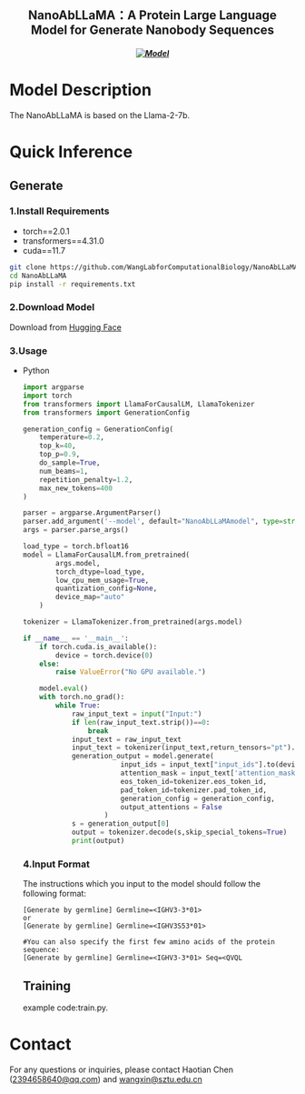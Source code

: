 <h2 align="center"> NanoAbLLaMA：A Protein Large Language Model for Generate Nanobody Sequences</h2>
<h5 align="center">
  
[![Model](https://img.shields.io/badge/🤗-Model_Download-blue.svg)](https://huggingface.co/Lab608/NanoAbLLaMA)

</h5>

# Model Description
The NanoAbLLaMA is based on the Llama-2-7b.
# Quick Inference
  ## Generate
  ### 1.Install Requirements
  * torch==2.0.1
  * transformers==4.31.0
  * cuda==11.7
  ```bash
  git clone https://github.com/WangLabforComputationalBiology/NanoAbLLaMA.git
  cd NanoAbLLaMA
  pip install -r requirements.txt
  ```
  ### 2.Download Model
  Download from [Hugging Face](https://huggingface.co/Lab608/NanoAbLLaMA)
  ### 3.Usage
  * Python
    ```python
    import argparse
    import torch
    from transformers import LlamaForCausalLM, LlamaTokenizer
    from transformers import GenerationConfig
    
    generation_config = GenerationConfig(
        temperature=0.2,
        top_k=40,
        top_p=0.9,
        do_sample=True,
        num_beams=1,
        repetition_penalty=1.2,
        max_new_tokens=400
    )
    
    parser = argparse.ArgumentParser()
    parser.add_argument('--model', default="NanoAbLLaMAmodel", type=str, help="The local path of the model.")
    args = parser.parse_args()
    
    load_type = torch.bfloat16
    model = LlamaForCausalLM.from_pretrained(
            args.model,
            torch_dtype=load_type,
            low_cpu_mem_usage=True,
            quantization_config=None,
            device_map="auto"
        )
    
    tokenizer = LlamaTokenizer.from_pretrained(args.model)
    
    if __name__ == '__main__':
        if torch.cuda.is_available():
            device = torch.device(0)
        else:
            raise ValueError("No GPU available.")
    
        model.eval()
        with torch.no_grad():
            while True:
                raw_input_text = input("Input:")
                if len(raw_input_text.strip())==0:
                    break
                input_text = raw_input_text
                input_text = tokenizer(input_text,return_tensors="pt").to(device)
                generation_output = model.generate(
                            input_ids = input_text["input_ids"].to(device),
                            attention_mask = input_text['attention_mask'].to(device),
                            eos_token_id=tokenizer.eos_token_id,
                            pad_token_id=tokenizer.pad_token_id,
                            generation_config = generation_config,
                            output_attentions = False
                        )
                s = generation_output[0]
                output = tokenizer.decode(s,skip_special_tokens=True)
                print(output)
    ```
    ### 4.Input Format
    The instructions which you input to the model should follow the following format:
    ```text
    [Generate by germline] Germline=<IGHV3-3*01>
    or
    [Generate by germline] Germline=<IGHV3S53*01>
    ```
    ```text
    #You can also specify the first few amino acids of the protein sequence:
    [Generate by germline] Germline=<IGHV3-3*01> Seq=<QVQL
    ```
    ## Training
      example code:train.py.
# Contact
For any questions or inquiries, please contact Haotian Chen (2394658640@qq.com) and wangxin@sztu.edu.cn
